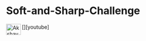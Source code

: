 # Soft-and-Sharp-Challenge
[<img align="left" src="https://www.logo.wine/a/logo/YouTube/YouTube-Logo.wine.svg" alt="Akshaya Developler | Youtube" height="30" width="40" />][youtube]
